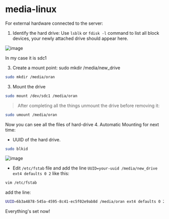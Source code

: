 # media-linux
For external hardware connected to the server:

1. Identify the hard drive: Use `lsblk` or `fdisk -l` command to list all block devices, your newly attached drive should appear here.

![image](https://github.com/AdityaKoranga/media-linux/assets/95766110/aa243267-4516-4683-b18c-d021b9f1346c)

In my case it is sdc1


3.  Create a mount point:
sudo mkdir /media/new_drive
```bash
sudo mkdir /media/oran
```
3. Mount the drive 
```bash
sudo mount /dev/sdc1 /media/oran
```
> After completing all the things unmount the drive before removing it:
```bash
sudo umount /media/oran
```

Now you can see all the files of hard-drive
4. Automatic Mounting for next time:

* UUID of the hard drive.
```bash
sudo blkid
```
![image](https://github.com/AdityaKoranga/media-linux/assets/95766110/26cb0356-c84d-40ed-8e84-575a35f84061)

* Edit `/etc/fstab` file and add the line `UUID=your-uuid /media/new_drive ext4 defaults 0 2` like this:

```bash
vim /etc/fstab
```
add the line:
```bash
UUID=6b3a4878-545a-4595-8c41-ec5f02e9ab8d /media/oran ext4 defaults 0 2
```
Everything's set now!
